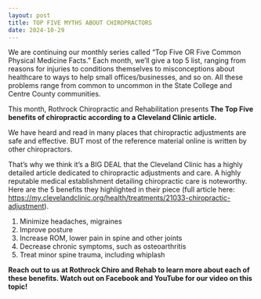```yaml
---
layout: post
title: TOP FIVE MYTHS ABOUT CHIROPRACTORS
date: 2024-10-29
---
```


We are continuing our monthly series called “Top Five OR Five Common Physical Medicine Facts.” Each month, we’ll give a top 5 list, ranging from reasons for injuries to conditions themselves to misconceptions about healthcare to ways to help small offices/businesses, and so on. All these problems range from common to uncommon in the State College and Centre County communities.

This month, Rothrock Chiropractic and Rehabilitation presents **The Top Five benefits of chiropractic according to a Cleveland Clinic article.**

We have heard and read in many places that chiropractic adjustments are safe and effective. BUT most of the reference material online is written by other chiropractors.

That’s why we think it’s a BIG DEAL that the Cleveland Clinic has a highly detailed article dedicated to chiropractic adjustments and care. A highly reputable medical establishment detailing chiropractic care is noteworthy. Here are the 5 benefits they highlighted in their piece (full article here: https://my.clevelandclinic.org/health/treatments/21033-chiropractic-adjustment).

1. Minimize headaches, migraines
2. Improve posture
3. Increase ROM, lower pain in spine and other joints
4. Decrease chronic symptoms, such as osteoarthritis
5. Treat minor spine trauma, including whiplash

**Reach out to us at Rothrock Chiro and Rehab to learn more about each of these benefits. Watch out on Facebook and YouTube for our video on this topic!**
